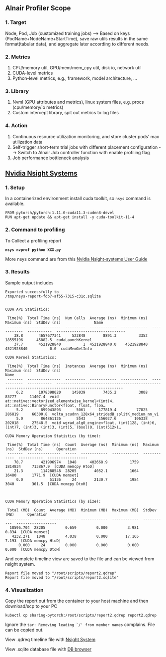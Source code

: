 ## Alnair Profiler Scope
### 1. Target

Node, Pod, Job (customized training jobs) --> Based on keys (PodName+NodeName+StartTime), save raw utils results in the same format(tabular data), and aggregate later according to different needs.

### 2. Metrics

1. CPU/memory util, GPU/mem/mem_cpy util, disk io, network util
2. CUDA-level metrics
3. Python-level metrics, e.g., framework, model architecture, ...

### 3. Library

1. Nvml (GPU attributes and metrics), linux system files, e.g. procs (cpu/memory/io metrics)
2. Custom intercept library, spit out metrics to log files

### 4. Action

1. Continuous resource utilization monitoring, and store cluster pods' max utilization data
2. Self-trigger short-term trial jobs with different placement configuration --> Switch to Alnair Job controller function with enable profiling flag
3. Job performance bottleneck analysis


## [Nvidia Nsight Systems](https://developer.nvidia.com/nsight-systems)

### 1. Setup
In a containerized environment install cuda toolkit, so ```nsys``` command is available.
```
FROM pytorch/pytorch:1.11.0-cuda11.3-cudnn8-devel
RUN apt-get update && apt-get install -y cuda-toolkit-11-4
```
### 2. Command to profiling
To Collect a profiling report

**```nsys nvprof python XXX.py```**

More nsys command are from this [Nvidia Nsight-systems User Guide](https://docs.nvidia.com/nsight-systems/UserGuide/index.html)

### 3. Results
Sample output includes
```
Exported successfully to
/tmp/nsys-report-fdb7-af55-7315-c31c.sqlite


CUDA API Statistics:

 Time(%)  Total Time (ns)  Num Calls  Average (ns)  Minimum (ns)  Maximum (ns)  StdDev (ns)               Name
 -------  ---------------  ---------  ------------  ------------  ------------  -----------  -------------------------------
    38.8       4657677341     523848        8891.3          3352      18555196      45882.5  cudaLaunchKernel
    37.7       4521928840          1  4521928840.0    4521928840    4521928840          0.0  cudaMemGetInfo

CUDA Kernel Statistics:

 Time(%)  Total Time (ns)  Instances  Average (ns)  Minimum (ns)  Maximum (ns)  StdDev (ns)                                                  Name
 -------  ---------------  ---------  ------------  ------------  ------------  -----------  ----------------------------------------------------------------------------------------------------
     6.2       1078398020     145039        7435.2          3008         83777      11407.4  void at::native::vectorized_elementwise_kernel<(int)4, at::native::BinaryFunctor<float, float, floa…
     5.2        899943893       5061      177819.4         77825        286819      66300.8  volta_scudnn_128x64_stridedB_splitK_medium_nn_v1
     5.0        864861126       5543      156027.6        106338        202018      27548.5  void wgrad_alg0_engine<float, (int)128, (int)6, (int)7, (int)3, (int)3, (int)5, (bool)0, (int)512>(…

CUDA Memory Operation Statistics (by time):

 Time(%)  Total Time (ns)  Count  Average (ns)  Minimum (ns)  Maximum (ns)  StdDev (ns)      Operation
 -------  ---------------  -----  ------------  ------------  ------------  -----------  ------------------
    78.7        421996974   1048      402668.9          1759       1814834     713867.9  [CUDA memcpy HtoD]
    21.3        114288548  28205        4052.1          1664         16480       1771.9  [CUDA memset]
     0.0            51136     24        2130.7          1984          3040        301.5  [CUDA memcpy DtoH]



CUDA Memory Operation Statistics (by size):

 Total (MB)  Count  Average (MB)  Minimum (MB)  Maximum (MB)  StdDev (MB)      Operation
 ----------  -----  ------------  ------------  ------------  -----------  ------------------
  18596.704  28205         0.659         0.000         3.981        0.834  [CUDA memset]
   4232.271   1048         4.038         0.000        17.165        7.193  [CUDA memcpy HtoD]
      0.000     24         0.000         0.000         0.000        0.000  [CUDA memcpy DtoH]
```

And complete timeline view are saved to the file and can be viewed from nsight system.
```
Report file moved to "/root/scripts/report2.qdrep"
Report file moved to "/root/scripts/report2.sqlite"
```
### 4. Visualization 
Copy the report out from the container to your host machine and then download/scp to your PC

```kubectl cp sharing-pytorch:/root/scripts/report2.qdrep report2.qdrep```

Ignore the ```tar: Removing leading `/' from member names``` complains. File can be copied out.

View .qdreq timeline file with [Nsight System](https://developer.nvidia.com/gameworksdownload#?dn=nsight-systems-2022-3)

View .sqlite database file with [DB browser](https://sqlitebrowser.org/dl/)
